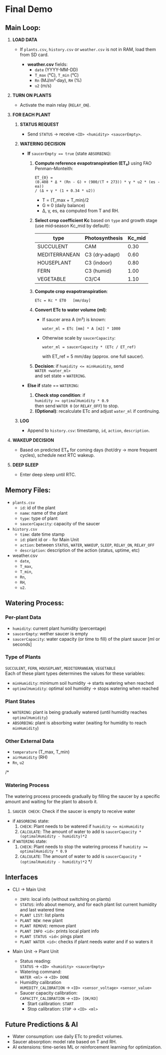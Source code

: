 # Final Demo

## Main Loop:
1. **LOAD DATA**  
   - If `plants.csv`, `history.csv` or `weather.csv` is not in RAM, load them from SD card.  

     - **weather.csv** fields:  
       - `date` (YYYY-MM-DD)  
       - `T_max` (°C), `T_min` (°C)  
       - `Rn` (MJ/m²·day), `RH` (%)  
       - `u2` (m/s)

2. **TURN ON PLANTS**  
   - Activate the main relay (`RELAY_ON`).

3. **FOR EACH PLANT**  

   1. **STATUS REQUEST**  
      - Send `STATUS` → receive `<ID> <humidity> <saucerEmpty>`.

   2. **WATERING DECISION**  
      - **If** `saucerEmpty == true` (state `ABSORBING`): 

        1. **Compute reference evapotranspiration (ET₀)** using FAO Penman–Monteith:
           ```
           ET_{0} =
           (0.408 * Δ * (Rn - G) + (900/(T + 273)) * γ * u2 * (es - ea))
           / (Δ + γ * (1 + 0.34 * u2))
           ```
           - T = (T_max + T_min)/2  
           - G ≈ 0 (daily balance)  
           - Δ, γ, es, ea computed from T and RH.  

        2. **Select crop coefficient Kc** based on `type` and growth stage (use mid‑season Kc_mid by default):

           type            | Photosynthesis | Kc_mid
           ----------------|----------------|-------
           SUCCULENT       | CAM            | 0.30
           MEDITERRANEAN   | C3 (dry‑adapt) | 0.60
           HOUSEPLANT      | C3 (indoor)    | 0.80
           FERN            | C3 (humid)     | 1.00
           VEGETABLE       | C3/C4          | 1.10

        3. **Compute crop evapotranspiration**:
           ```
           ETc = Kc * ET0   [mm/day]
           ```
        4. **Convert ETc to water volume (ml)**:  
           - If saucer area A (m²) is known:
             ```
             water_ml = ETc [mm] * A [m2] * 1000
             ```
           - Otherwise scale by `saucerCapacity`:
             ```
             water_ml = saucerCapacity * (ETc / ET_ref)
             ```
             with ET_ref = 5 mm/day (approx. one full saucer).

        5. **Decision**: if `humidity <= minHumidity`, send  
           `WATER <water_ml>`  
           and set state = `WATERING`.

      - **Else if** state == `WATERING`:  
        1. **Check stop condition**: if  
           `humidity >= optimalHumidity * 0.9`  
           then send `WATER 0` (or `RELAY_OFF`) to stop.  
        2. **(Optional)**: recalculate ETc and adjust `water_ml` if continuing.

   3. **LOG**  
      - Append to `history.csv`: timestamp, `id`, `action`, `description`.

4. **WAKEUP DECISION**  
   - Based on predicted ET₀ for coming days (hot/dry → more frequent cycles), schedule next RTC wakeup.

5. **DEEP SLEEP**  
   - Enter deep sleep until RTC.

## Memory Files:
- `plants.csv`
    - `id`: id of the plant
    - `name`: name of the plant
    - `type`: type of plant
    - `saucerCapacity`: capacity of the saucer    
- `history.csv`
    - `time`: date time stamp
    - `id`: plant id or `-` for Main Unit
    - `action`: between `STATUS`, `WATER`, `WAKEUP`, `SLEEP`, `RELAY_ON`, `RELAY_OFF`
    - `description`: description of the action (status, uptime, etc)
- weather.csv
    - `date`,
    - `T_max`,
    - `T_min`,
    - `Rn`,
    - `RH`,
    - `u2`.

## Watering Process:

### Per-plant Data
 - `humidity`: current plant humidity (percentage)
 - `saucerEmpty`: wether saucer is empty
 - `saucerCapacity`: water capacity (or time to fill) of the plant saucer [ml or seconds]

### Type of Plants
  `SUCCULENT`, `FERN`, `HOUSEPLANT`, `MEDITERRANEAN`, `VEGETABLE`  
  Each of these plant types determines the values for these variables:
  - `minHumidity`: minimum soil humidity -> starts watering when reached
  - `optimalHumidity`: optimal soil humidity -> stops watering when reached
### Plant States
- `WATERING`: plant is being gradually watered (until humidity reaches `optimalHumidity`)
- `ABSORBING`: plant is absorbing water (waiting for humidity to reach `minHumidity`)

### Other External Data
- `temperature` (T_max, T_min)
- `airHumidity` (RH)
- `Rn`, `u2`



/* 
### Watering Process
The watering process proceeds gradually by filling the saucer by a specific amount and waiting for the plant to absorb it.
1. `SAUCER CHECK`: Check if the saucer is empty to receive water
  - if `ABSORBING` state:
    1. `CHECK`: Plant needs to be watered if `humidity <= minHumidity`
    2. `CALCULATE`: The amount of water to add is `saucerCapacity * (optimalHumidity - humidity)*2`
  - if `WATERING` state:
    1. `CHECK`: Plant needs to stop the watering process if `humidity >= optimalHumidity * 0.9`
    2. `CALCULATE`: The amount of water to add is `saucerCapacity * (optimalHumidity - humidity)*2`
*/


## Interfaces
- CLI -> Main Unit 
  - `INFO`: local info (without switching on plants)
  - `STATUS`: info about memory, and for each plant list current humidity and last watered time
  - `PLANT LIST`: list plants
  - `PLANT NEW`: new plant
  - `PLANT REMOVE`: remove plant
  - `PLANT INFO <id>`: prints local plant info
  - `PLANT STATUS <id>`: pings plant
  - `PLANT WATER <id>`: checks if plant needs water and if so waters it
    
- Main Unit -> Plant Unit
  - Status reading:  
      `STATUS` -> `<ID> <humidity> <saucerEmpty>`
  - Watering command:  
    `WATER <ml>` -> `<ID> DONE`
  - Humidity calibration  
    `HUMIDITY_CALIBRATION` -> `<ID> <sensor_voltage> <sensor_value>` 
  - Saucer capacity calibration:  
      `CAPACITY_CALIBRATION` -> `<ID> [OK/KO]`
    - Start calibration: `START`
    - Stop calibration: `STOP` -> `<ID> <ml>`        

## Future Predictions & AI
- Water consumption: use daily ETc to predict volumes.
- Saucer absorption: model rate based on T and RH.
- AI extensions: time-series ML or reinforcement learning for
optimization.

